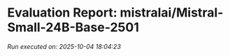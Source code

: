 # Evaluation Report: mistralai/Mistral-Small-24B-Base-2501

*Run executed on: 2025-10-04 18:04:23*

